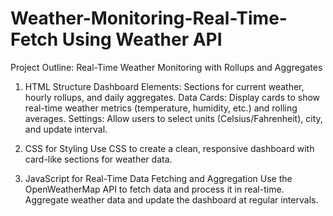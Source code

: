 # Weather-Monitoring-Real-Time-Fetch Using Weather API 
Project Outline: Real-Time Weather Monitoring with Rollups and Aggregates
1. HTML Structure
Dashboard Elements: Sections for current weather, hourly rollups, and daily aggregates.
Data Cards: Display cards to show real-time weather metrics (temperature, humidity, etc.) and rolling averages.
Settings: Allow users to select units (Celsius/Fahrenheit), city, and update interval.

2. CSS for Styling
Use CSS to create a clean, responsive dashboard with card-like sections for weather data.

3. JavaScript for Real-Time Data Fetching and Aggregation
Use the OpenWeatherMap API to fetch data and process it in real-time. Aggregate weather data and update the dashboard at regular intervals.
